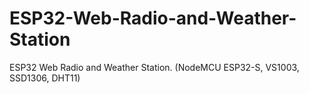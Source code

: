 # ESP32-Web-Radio-and-Weather-Station
ESP32 Web Radio and Weather Station. (NodeMCU ESP32-S, VS1003, SSD1306, DHT11)

